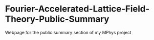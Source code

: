 # Fourier-Accelerated-Lattice-Field-Theory-Public-Summary
Webpage for the public summary section of my MPhys project
